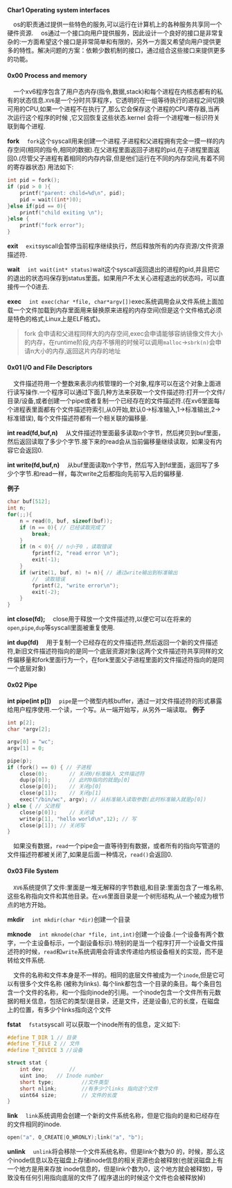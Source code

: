 **Char1 Operating system interfaces**

&emsp;os的职责通过提供一些特色的服务,可以运行在计算机上的各种服务共享同一个硬件资源.
&emsp;os通过一个接口向用户提供服务，因此设计一个良好的接口是非常复杂的:一方面希望这个接口是非常简单和有限的，另外一方面又希望向用户提供更多的特性。解决问题的方案：依赖少数机制的接口，通过组合这些接口来提供更多的功能。



#### 0x00 Process and memory
&emsp;一个xv6程序包含了用户态内存(指令,数据,stack)和每个进程在内核态都有的私有的状态信息.`XV6`是一个分时共享程序，它透明的在一组等待执行的进程之间切换可用的CPU,如果一个进程不在执行了,那么它会保存这个进程的CPU寄存器,当再次运行这个程序的时候 ,它又回恢复这些状态.kernel 会将一个进程唯一标识符关联到每个进程.

**fork**
&emsp;`fork`这个syscall用来创建一个进程.子进程和父进程拥有完全一摸一样的内存空间(相同的指令,相同的数据).在父进程里面返回子进程的pid,在子进程里面返回0.(尽管父子进程有着相同的内存内容,但是他们运行在不同的内存空间,有着不同的寄存器状态) 用法如下:
```c
int pid = fork();
if (pid > 0 ){
    printf("parent: child=%d\n", pid);
    pid = wait((int*)0);
}else if(pid == 0){
    printf("child exiting \n");
}else {
    printf("fork error");
}
```

**exit**
&emsp;`exit`syscall会暂停当前程序继续执行，然后释放所有的内存资源/文件资源描述符.

**wait**
&emsp;`int wait(int* status)`wait这个syscall返回退出的进程的pid,并且把它的退出的状态吗保存到status里面。如果用户不太关心进程退出的状态吗，可以直接传一个0进去.

**exec**
&emsp;`int exec(char *file, char*argv[])`exec系统调用会从文件系统上面加载一个文件加载到内存里面用来替换原来进程的内存空间(但是这个文件格式必须是特色的格式,Linux上是ELF格式)。

> fork 会申请和父进程同样大的内存空间,exec会申请能够容纳镜像文件大小的内存，在runtime阶段,内存不够用的时候可以调用`malloc`->`sbrk(n)`会申请n大小的内存,返回这片内存的地址

#### 0x01 I/O and File Descriptors
&emsp;文件描述符用一个整数来表示内核管理的一个对象,程序可以在这个对象上面进行读写操作.一个程序可以通过下面几种方法来获取一个文件描述符:打开一个文件/目录/设备,或者创建一个pipe或者复制一个已经存在的文件描述符.(在xv6里面每个进程表里面都有个文件描述符索引,从0开始,默认0->标准输入,1->标准输出,2->标准错误), 每个文件描述符都有一个相关联的偏移量.

**int read(fd,buf,n)**
&emsp;从文件描述符里面最多读取n个字节，然后拷贝到buf里面，然后返回读取了多少个字节.接下来的read会从当前偏移量继续读取，如果没有内容它会返回0.

**int write(fd,buf,n)**
&emsp;从buf里面读取n个字节，然后写入到fd里面，返回写了多少个字节.和read一样，每次write之后都指向先前写入后的偏移量.

**例子**
```c
char buf[512];
int n;
for(;;){
    n = read(0, buf, sizeof(buf));
    if (n == 0){ // 已经读取完成了
        break;
    }
    if (n < 0){ // n小于0 ，读取错误
        fprintf(2, "read error \n");
        exit(-1);
    }
    if (write(1, buf, n) != n){ // 通过write输出到标准输出
        //  读取错误
        fprintf(2, "write error\n");
        exit(-2);
    }
}
```
**int close(fd);**
&emsp;close用于释放一个文件描述符,以便它可以在将来的`open`,`pipe`,`dup`等syscall里面被重复使用.

**int dup(fd)**
&emsp;用于复制一个已经存在的文件描述符,然后返回一个新的文件描述符,新旧文件描述符指向的是同一个底层资源对象(这两个文件描述符共享同样的文件偏移量和fork里面行为一个，在fork里面父子进程里面的文件描述符指向的是同一个底层对象)


#### 0x02 Pipe
**int pipe(int p[])**
&emsp;`pipe`是一个微型内核buffer，通过一对文件描述符的形式暴露给用户程序使用.一个读，一个写。从一端开始写，从另外一端读取。
**例子**
```c 
int p[2];
char *argv[2];

argv[0] = "wc";
argv[1] = 0;

pipe(p);
if (fork() == 0) { // 子进程
    close(0);       // 关闭0/标准输入 文件描述符
    dup(p[0]);      // 此时0指向的就是p[0] 
    close(p[0]);    // 关闭p[0]
    close(p[1]);    // 关闭p[1]
    exec("/bin/wc", argv); // 从标准输入读取参数(此时标准输入就是p[0])
} else { // 父进程
    close(p[0]);    // 关闭读
    write(p[1], "hello world\n",12); // 写
    close(p[1]); // 关闭写
}
```
&emsp;如果没有数据，`read`一个pipe会一直等待到有数据，或者所有的指向写管道的文件描述符都被关闭了,如果是后面一种情况，`read()`会返回0.


#### 0x03  File System
&emsp;`XV6`系统提供了文件:里面是一堆无解释的字节数组,和目录:里面包含了一堆名称,这些名称指向文件和其他目录。在`xv6`里面目录是一个树形结构,从一个被成为根节点的地方开始。

**mkdir**
&emsp;`int mkdir(char *dir)`创建一个目录

**mknode**
&emsp;`int mknode(char *file, int,int)`创建一个设备.(一个设备有两个数字，一个主设备标示，一个副设备标示).特别的是当一个程序打开一个设备文件描述符的时候，`read`和`write`系统调用会将请求传递给内核设备相关的实现，而不是转给文件系统.


&emsp;文件的名称和文件本身是不一样的。相同的底层文件被成为一个`inode`,但是它可以有很多个文件名称 (被称为links). 每个link都包含一个目录的条目。每个条目包含一个文件的名称，和一个指向inode的引用。一个inode包含一个文件所有元数据的相关信息，包括它的类型(是目录，还是文件，还是设备),它的长度，在磁盘上的位置，有多少个links指向这个文件

**fstat**
&emsp;`fstat`syscall 可以获取一个inode所有的信息，定义如下:
```c 
#define T_DIR 1 // 目录
#define T_FILE 2 // 文件
#define T_DEVICE 3 //设备

struct stat {
    int dev;        // 
    uint ino;   // Inode number
    short type;         //文件类型
    short nlink;        //有多少个links 指向这个文件
    uint64 size;        // 文件的长度
}
```
**link**
&emsp;`link`系统调用会创建一个新的文件系统名称，但是它指向的是和已经存在的文件相同的inode.
```c
open("a", O_CREATE|O_WRONLY);link("a", "b");
```

**unlink**
&emsp;`unlink`将会移除一个文件系统名称，但是link个数为0 的，时候，那么这个inode信息以及在磁盘上存储inode信息的相关资源也会被释放(也就说磁盘上有一个地方是用来存放 inode信息的，但是link个数为0，这个地方就会被释放)，导致没有任何引用指向底层的文件了(程序退出的时候这个文件也会被释放掉)



